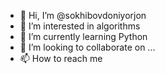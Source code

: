 - 👋 Hi, I’m @sokhibovdoniyorjon
- 👀 I’m interested in algorithms
- 🌱 I’m currently learning Python
- 💞️ I’m looking to collaborate on ...
- 📫 How to reach me 

<!---
sokhibovdoniyorjon/sokhibovdoniyorjon is a ✨ special ✨ repository because its `README.md` (this file) appears on your GitHub profile.
You can click the Preview link to take a look at your changes.
--->
